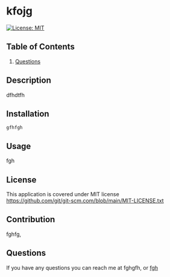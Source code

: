 
# kfojg 
[![License: MIT](https://img.shields.io/badge/License-MIT-yellow.svg)](https://opensource.org/licenses/MIT)
## Table of Contents
1. [Questions](#questions)
## Description
dfhdtfh
## Installation 
``` gfhfgh ```
## Usage
fgh
## License 
This application is covered under MIT license <br>
https://github.com/git/git-scm.com/blob/main/MIT-LICENSE.txt
## Contribution
fghfg,
## Questions
If you have any questions you can reach me at
fghgfh, or
<a href = 'fgh' > fgh </a>
